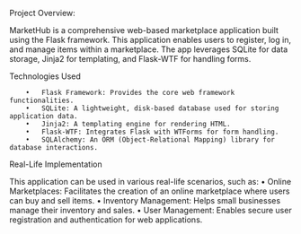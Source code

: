 Project Overview:

MarketHub is a comprehensive web-based marketplace application built using the Flask framework. This application enables users to register, log in, and manage items within a marketplace. The app leverages SQLite for data storage, Jinja2 for templating, and Flask-WTF for handling forms.

Technologies Used

	    •	Flask Framework: Provides the core web framework functionalities.
	    •	SQLite: A lightweight, disk-based database used for storing application data.
	    •	Jinja2: A templating engine for rendering HTML.
	    •	Flask-WTF: Integrates Flask with WTForms for form handling.
	    •	SQLAlchemy: An ORM (Object-Relational Mapping) library for database interactions.

Real-Life Implementation

This application can be used in various real-life scenarios, such as:
	    •	Online Marketplaces: Facilitates the creation of an online marketplace where users can buy and sell items.
	    •	Inventory Management: Helps small businesses manage their inventory and sales.
	    •	User Management: Enables secure user registration and authentication for web applications.
